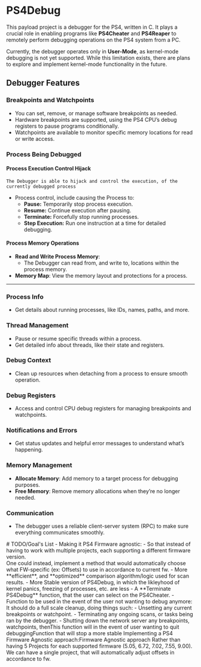 # PS4Debug
This payload project is a debugger for the PS4, written in C. It plays a crucial role in enabling programs like **PS4Cheater** and **PS4Reaper** to remotely perform debugging operations on the PS4 system from a PC.  

Currently, the debugger operates only in **User-Mode**, as kernel-mode debugging is not yet supported. While this limitation exists, there are plans to explore and implement kernel-mode functionality in the future.  


## Debugger Features
### Breakpoints and Watchpoints  
- You can set, remove, or manage software breakpoints as needed.  
- Hardware breakpoints are supported, using the PS4 CPU’s debug registers to pause programs conditionally.  
- Watchpoints are available to monitor specific memory locations for read or write access.

### Process Being Debugged
#### Process Execution Control Hijack
`The Debugger is able to hijack and control the execution, of the currently debugged process`
- Process control, include causing the Process to:
  - **Pause:** Temporarily stop process execution.
  - **Resume:** Continue execution after pausing.
  - **Terminate:** Forcefully stop running processes.
  - **Step Execution:** Run one instruction at a time for detailed debugging.

#### Process Memory Operations
- **Read and Write Process Memory**: 
  - The Debugger can read from, and write to, locations within the process memory.
- **Memory Map**: View the memory layout and protections for a process.
---

### Process Info  
- Get details about running processes, like IDs, names, paths, and more.

### Thread Management  
- Pause or resume specific threads within a process.  
- Get detailed info about threads, like their state and registers.

### Debug Context  
- Clean up resources when detaching from a process to ensure smooth operation.

### Debug Registers  
- Access and control CPU debug registers for managing breakpoints and watchpoints.

### Notifications and Errors  
- Get status updates and helpful error messages to understand what’s happening.

### Memory Management  
- **Allocate Memory**: Add memory to a target process for debugging purposes.  
- **Free Memory**: Remove memory allocations when they’re no longer needed.

### Communication  
- The debugger uses a reliable client-server system (RPC) to make sure everything communicates smoothly.

</details>
# TODO/Goal's List
- Making it PS4 Firmware agnostic:
  - So that instead of having to work with multiple projects, each supporting a different firmware version.<br>
    One could instead, implement a method that would automatically choose what FW-specific (ex: Offsets) to use in accordance to current fw.
- More **efficient**, and **optimized** comparison algorithm/logic used for scan results.
- More Stable version of PS4Debug, in which the likleyhood of kernel panics, freezing of processes, etc. are less
- A **Terminate PS4Debug** function, that the user can select on the PS4Cheater.
  - Function to be used in the event of the user not wanting to debug anymore:<br>
    It should do a full scale cleanup, doing things such:
    - Unsetting any current breakpoints or watchpoint.
    - Terminating any ongoing scans, or tasks being ran by the debugger.
    - Shutting down the network server any breakpoints, watchpoints, thenThis function will in the event of user wanting to quit debuggingFunction that will stop a more stable
Implementing a PS4 Firmware Agnostic approach:Firmware Agnostic approach
   Rather than having 5 Projects for each supported firmware (5.05, 6.72, 7.02, 7.55, 9.00).
   We can have a single project, that will automatically adjust offsets in accordance to fw.
